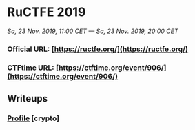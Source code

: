 # RuCTFE 2019

*Sa, 23 Nov. 2019, 11:00 CET — Sa, 23 Nov. 2019, 20:00 CET*

### Official URL: [https://ructfe.org/](https://ructfe.org/)
### CTFtime URL: [https://ctftime.org/event/906/](https://ctftime.org/event/906/)

## Writeups

### [Profile](./profile/) [crypto]
